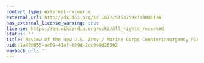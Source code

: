 ```yaml
---
content_type: external-resource
external_url: http://dx.doi.org/10.1017/S1537592708081176
has_external_license_warning: true
license: https://en.wikipedia.org/wiki/All_rights_reserved
status: ''
title: Review of the New U.S. Army / Marine Corps Counterinsurgency Field Manual
uid: 1a49b055-ac09-41ef-809d-2cc0e9d26362
wayback_url: ''
---
```


